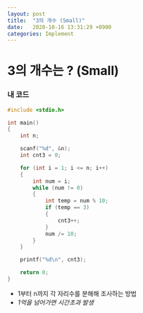 ```yaml
---
layout: post
title:  "3의 개수 (Small)"
date:   2020-10-16 13:31:29 +0900
categories: Implement
---
```

# 3의 개수는 ? (Small)

### 내 코드

```c
#include <stdio.h>

int main()
{
    int n;

    scanf("%d", &n);
    int cnt3 = 0;

    for (int i = 1; i <= n; i++)
    {
        int num = i;
        while (num != 0)
        {
            int temp = num % 10;
            if (temp == 3)
            {
                cnt3++;
            }
            num /= 10;
        }
    }

    printf("%d\n", cnt3);

    return 0;
}
```

- 1부터 n까지 각 자리수를 분해해 조사하는 방법
- *1억을 넘어가면 시간초과 발생*



